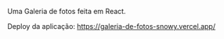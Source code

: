 Uma Galeria de fotos feita em React.

Deploy da aplicação: https://galeria-de-fotos-snowy.vercel.app/